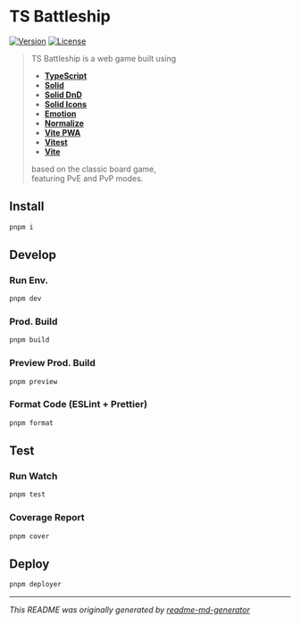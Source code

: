 # TS Battleship
[![Version](https://img.shields.io/badge/dynamic/json?url=https://raw.githubusercontent.com/eldarlrd/ts-battleship/main/package.json&query=version&logo=git-extensions&label=version&labelColor=475569&color=0284c7)](https://github.com/eldarlrd/ts-battleship/blob/main/package.json)
[![License](https://img.shields.io/badge/dynamic/json?url=https://raw.githubusercontent.com/eldarlrd/ts-battleship/main/package.json&query=license&logo=open-source-initiative&logoColor=fff&label=license&labelColor=475569&color=c026d3)](https://github.com/eldarlrd/ts-battleship/blob/main/LICENSE)

> TS Battleship is a web game built using
> - **[TypeScript](https://typescriptlang.org)**
> - **[Solid](https://solidjs.com)**
> - **[Solid DnD](https://github.com/thisbeyond/solid-dnd)**
> - **[Solid Icons](https://solid-icons.vercel.app)**
> - **[Emotion](https://emotion.sh)**
> - **[Normalize](https://necolas.github.io/normalize.css)**
> - **[Vite PWA](https://vite-pwa-org.netlify.app)**
> - **[Vitest](https://vitest.dev)**
> - **[Vite](https://vitejs.dev)**
>
> based on the classic board game,  
> featuring PvE and PvP modes.

## Install
```sh
pnpm i
```
## Develop
### Run Env.
```sh
pnpm dev
```
### Prod. Build
```sh
pnpm build
```
### Preview Prod. Build
```sh
pnpm preview
```
### Format Code (ESLint + Prettier)
```sh
pnpm format
```
## Test
### Run Watch
```sh
pnpm test
```
### Coverage Report
```sh
pnpm cover
```
## Deploy
```sh
pnpm deployer
```
***
*This README was originally generated by [readme-md-generator](https://github.com/kefranabg/readme-md-generator)*